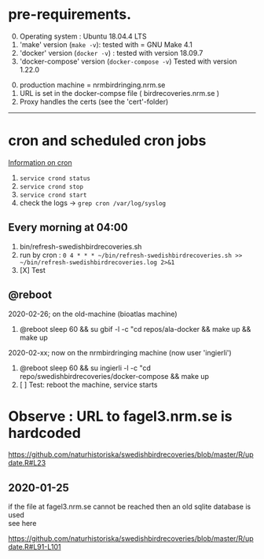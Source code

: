 # pre-requirements.

<p>

0. Operating system : Ubuntu 18.04.4 LTS
1. 'make' version (`make -v`): tested with = GNU Make 4.1
2. 'docker' version (`docker -v`) : tested with version 18.09.7
3. 'docker-compose' version (`docker-compose -v`) Tested with version 1.22.0

<p>

0. production machine = nrmbirdringing.nrm.se  
1. URL is set in the docker-compse file ( birdrecoveries.nrm.se )
2. Proxy handles the certs (see the 'cert'-folder)


***

# cron and scheduled cron jobs

[Information on cron](https://en.wikipedia.org/wiki/Cron)

1. `service crond status`
2. `service crond stop`
3. `service crond start`
4. check the logs -> `grep cron /var/log/syslog`


## Every morning at 04:00

1. bin/refresh-swedishbirdrecoveries.sh
2. run by cron : `0 4 * * * ~/bin/refresh-swedishbirdrecoveries.sh >> ~/bin/refresh-swedishbirdrecoveries.log 2>&1`
3. [X] Test


## @reboot 

2020-02-26; on the old-machine (bioatlas machine)  <p>
1. @reboot sleep 60 && su gbif -l -c "cd repos/ala-docker && make up && make up 

2020-02-xx; now on the nrmbirdringing machine (now user 'ingierli') <p>
1. @reboot sleep 60 && su ingierli -l -c "cd repo/swedishbirdrecoveries/docker-compose && make up 
2. [ ] Test: reboot the machine, service starts


# Observe : URL to fagel3.nrm.se is hardcoded

https://github.com/naturhistoriska/swedishbirdrecoveries/blob/master/R/update.R#L23 

## 2020-01-25 
if the file at fagel3.nrm.se cannot be reached then an old sqlite database is used <br>
see here 

https://github.com/naturhistoriska/swedishbirdrecoveries/blob/master/R/update.R#L91-L101
